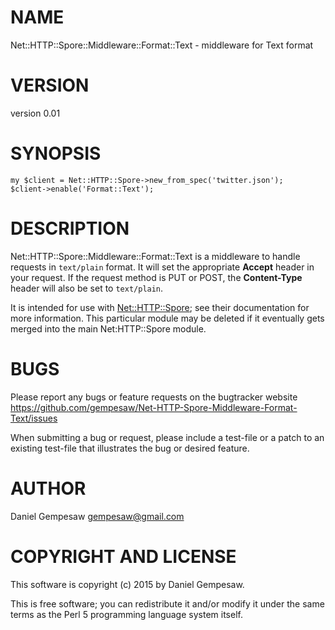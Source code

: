 # NAME

Net::HTTP::Spore::Middleware::Format::Text - middleware for Text format

# VERSION

version 0.01

# SYNOPSIS

    my $client = Net::HTTP::Spore->new_from_spec('twitter.json');
    $client->enable('Format::Text');

# DESCRIPTION

Net::HTTP::Spore::Middleware::Format::Text is a middleware to handle
requests in `text/plain` format. It will set the appropriate
**Accept** header in your request. If the request method is PUT or
POST, the **Content-Type** header will also be set to `text/plain`.

It is intended for use with [Net::HTTP::Spore](https://metacpan.org/pod/Net::HTTP::Spore); see their
documentation for more information. This particular module may be
deleted if it eventually gets merged into the main Net:HTTP::Spore
module.

# BUGS

Please report any bugs or feature requests on the bugtracker website
https://github.com/gempesaw/Net-HTTP-Spore-Middleware-Format-Text/issues

When submitting a bug or request, please include a test-file or a
patch to an existing test-file that illustrates the bug or desired
feature.

# AUTHOR

Daniel Gempesaw <gempesaw@gmail.com>

# COPYRIGHT AND LICENSE

This software is copyright (c) 2015 by Daniel Gempesaw.

This is free software; you can redistribute it and/or modify it under
the same terms as the Perl 5 programming language system itself.
